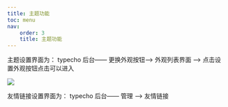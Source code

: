 ```yaml
---
title: 主题功能
toc: menu
nav:
    order: 3
    title: 主题功能
---
```


<Alert type="info">
主题设置界面为： typecho 后台—— 更换外观按钮——> 外观列表界面 ——> 点击设置外观按钮点击可以进入
</Alert>

![](https://gitee.com/wibus/blog-assets-goo/raw/master/asset-pic/20210919231913.png)



<Alert type="info">
友情链接设置界面为： typecho 后台—— 管理 ——> 友情链接
</Alert>